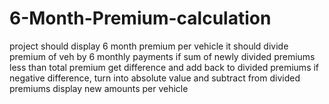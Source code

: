 # 6-Month-Premium-calculation
project should display 6 month premium per vehicle
it should divide premium of veh by 6 monthly payments
if sum of newly divided premiums less than total premium
get difference and add back to divided premiums
if negative difference, turn into absolute value and subtract from divided premiums
display new amounts per vehicle